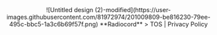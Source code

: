 <div align="center">
![Untitled design (2)-modified](https://user-images.githubusercontent.com/81972974/201009809-be816230-79ee-495c-bbc5-1a3c6b69f57f.png)
**Radiocord**
> TOS | Privacy Policy
